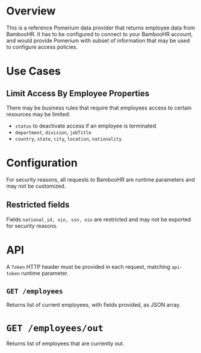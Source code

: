 # Overview

This is a reference Pomerium data provider that returns employee data from BambooHR.
It has to be configured to connect to your BambooHR account, and would provide Pomerium
with subset of information that may be used to configure access policies.

# Use Cases

## Limit Access By Employee Properties

There may be business rules that require that employees access to certain resources
may be limited:

- `status` to deactivate access if an employee is terminated
- `department`, `division`, `jobTitle`
- `country`, `state`, `city`, `location`, `nationality`

# Configuration

For security reasons, all requests to BambooHR are runtime parameters
and may not be customized.

## Restricted fields

Fields `national_id, sin, ssn, nin` are restricted and may not be exported for security reasons.

# API

A `Token` HTTP header must be provided in each request, matching `api-token` runtime parameter.

## `GET /employees`

Returns list of current employees, with fields provided, as JSON array.

# `GET /employees/out`

Returns list of employees that are currently out.
